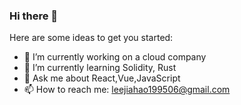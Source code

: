 ### Hi there 👋

Here are some ideas to get you started:

- 🔭 I’m currently working on a cloud company
- 🌱 I’m currently learning Solidity, Rust
- 💬 Ask me about React,Vue,JavaScript
- 📫 How to reach me: leejiahao199506@gmail.com
